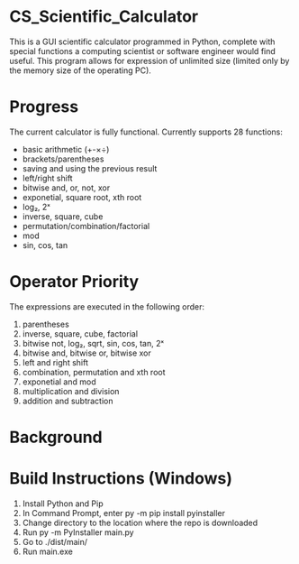 # CS_Scientific_Calculator

This is a GUI scientific calculator programmed in Python, complete with special functions a computing scientist or software engineer would find useful. This program allows for expression of unlimited size (limited only by the memory size of the operating PC).

# Progress
The current calculator is fully functional. Currently supports 28 functions:
- basic arithmetic (+-×÷)
- brackets/parentheses
- saving and using the previous result
- left/right shift
- bitwise and, or, not, xor
- exponetial, square root, xth root
- log₂, 2ˣ
- inverse, square, cube
- permutation/combination/factorial
- mod
- sin, cos, tan

# Operator Priority
The expressions are executed in the following order:
1. parentheses
2. inverse, square, cube, factorial
3. bitwise not, log₂, sqrt, sin, cos, tan, 2ˣ
3. bitwise and, bitwise or, bitwise xor
4. left and right shift
5. combination, permutation and xth root
6. exponetial and mod
7. multiplication and division
8. addition and subtraction

# Background

# Build Instructions (Windows)
1. Install Python and Pip
2. In Command Prompt, enter py -m pip install pyinstaller
3. Change directory to the location where the repo is downloaded
4. Run py -m PyInstaller main.py
5. Go to ./dist/main/
6. Run main.exe